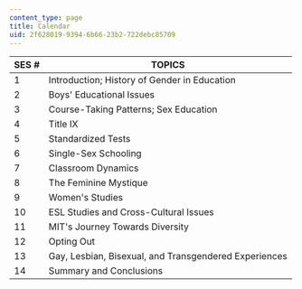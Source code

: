 ```yaml
---
content_type: page
title: Calendar
uid: 2f628019-9394-6b66-23b2-722debc85709
---
```


| SES # | TOPICS |
| --- | --- |
| 1 | Introduction; History of Gender in Education |
| 2 | Boys' Educational Issues |
| 3 | Course-Taking Patterns; Sex Education |
| 4 | Title IX |
| 5 | Standardized Tests |
| 6 | Single-Sex Schooling |
| 7 | Classroom Dynamics |
| 8 | The Feminine Mystique |
| 9 | Women's Studies |
| 10 | ESL Studies and Cross-Cultural Issues |
| 11 | MIT's Journey Towards Diversity |
| 12 | Opting Out |
| 13 | Gay, Lesbian, Bisexual, and Transgendered Experiences |
| 14 | Summary and Conclusions